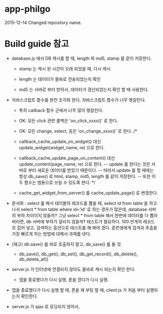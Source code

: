 # app-philgo

2015-12-14 Changed repository name.


# Build guide 참고

* database.js 에서 DB 캐시를 할 때, length 와 md5, stamp 를 같이 저장한다.

    - stamp 는 캐시 된 시간이 오래 되었을 때, 다시 캐시

    - length 는 데이터가 올바로 전송되었는지 확인

    - md5 는 서버로 부터 받아서, 데이터가 갱신되었는지 확인 할 때 사용한다.
* 자바스크립트 함수를 완전 조각화 한다. 자바스크립트 함수가 너무 헷갈린다.
    - 특히 callback 함수 군에서 너무 많이 했갈린다.

    - OK: 모든 click 관련 콜백은 'on_click_xxxx()' 로 한다.
    - OK: 모든 change, select, 등은 'on_change_xxxx()' 로 한다.
/*
    - callback_cache_update_on_widget() 대신 update_widget(widget_name, re) 으로 한다.
    - callback_cache_update_page_on_content() 대신 update_content(page_name, re) 으로 한다.
        -- update 를 한다는 것은 서버로 부터 새로운 데이터를 받았기 때문이다.
        -- 따라서 update 를 할 때에는 항상 db_save() 로 html, stamp, md5, length 를 같이 저장한다.
        -- 또한 이 두 함수는 범용으로 쓰일 수 있도록 한다.
*/
    - cache_get_widget_from_server() 를 cache_update_page() 로 변경한다.

* 문서화 :
    select 를 해서 테이블의 레코드를 뽑을 때,
        select id from table 을 하고 나서
        select * from table where id='id' 로 하는 경우가 많은데,
        database 서버의 부하 차이이지 않을까?
        그냥 select * from table 해서 한번에 데이터를 다 뽑아버리면, db 서버에 부하가 걸리지 않을까?
        테스트가 필요하다.
        100 만개의 레코드르 집어 넣고, 검색하는 옵션으로 테스트를 해 봐야 겠다.
        훈련생에게 검색과 추출을 가장 빠르게 하는 방법에 대해서 과제를 낸다.

* (재고) db.save() 를 바로 호출하지 말고, db_save() 를 둘 것.
    - db_save(), db_get(), db_set(), db_get_record(), db_delete(), db_delete_all()

* server.js 가 인터넷에 연결되지 않아도 올바로 캐시 되는지 확인 한다.

    - 앱을 종료했다가 다시 실행, 폰을 껐다가 다시 실행.

* 앱을 종료했다가 다시 실행 할 때, 폰을 재 부팅 할 때, client.js 가 처음 부터 실행되는지 확인한다.

* server.js 가 ajax 로 로딩되지 않아서, <script src=....> 에 임시로 기록을 해 놓았다.

* server.js 가 실행될 때/매1시간 마다, 각 페이지 별로 DB 에 캐시가 있는지 확인하고 없으면 캐시를 한다.

* server.js 가 실행 될 때/매 1시간 마다, 각 페이지 별로 DB 에 캐시를 한다.

* set_version() 으로 버젼이 바뀌면 리프레시를 한번 해서 server.css 와 server.js 를 다시 캐시를 할 수 있도록 한다.

* 필요하다면 server.js 에서 db_delete_all() 을 통해서 db 초기화를 한다.

* server.js 를 아예 새로 불러오지 않아서, set_version() 부분의 버젼 코드가 바뀌어도 적용되지 않을 수 있다.

    - 이를 방지하기 위해셔 ajax_load() 에는 항상 dummy 코드를 추가하도록 하고,
    - front page 에서 자바스크립트로 확실하게 리프레시를 하는 코드와 여기서 직접 set_version()을 하는 방법을
        생각해 본다.
